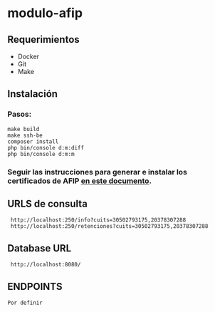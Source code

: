 # modulo-afip

## Requerimientos

- Docker
- Git
- Make

## Instalación

### Pasos:

```
make build
make ssh-be
composer install
php bin/console d:m:diff
php bin/console d:m:m
```

### Seguir las instrucciones para generar e instalar los certificados de AFIP [en este documento](https://docs.google.com/document/d/1peRuXkpzQW8EfeYJjJI9bRRHcTAo8FLIfj42eWcYJPI).


## URLS de consulta
```
 http://localhost:250/info?cuits=30502793175,20378307288
 http://localhost:250/retenciones?cuits=30502793175,20378307288
```
## Database URL
```
 http://localhost:8080/
```
## ENDPOINTS

```
Por definir
```